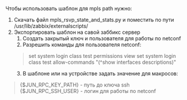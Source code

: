 Чтобы использовать шаблон для mpls path нужно: 
1. Скачать файл mpls_rsvp_state_and_stats.py и поместить по пути /usr/lib/zabbix/externalscripts/
2. Экспортировать шаблон на савой заббикс сервер
    1. Создать закрытый ключ и пользователя для работы по netconf
    2. Разрешить команды для пользователя netconf:
    > set system login class test permissions view
    > set system login class test allow-commands "(^show interfaces descriptions)"
    3. В шаблоне или на устройстве задать значение для макросов:
> {$JUN_RPC_KEY_PATH} - путь до ключа ssh 
> {$JUN_RPC_SSH_USER} - логин для работы по netconf
 
